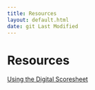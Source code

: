 ```yaml
---
title: Resources
layout: default.html
date: git Last Modified
---
```


# Resources

[Using the Digital Scoresheet](https://youtu.be/klEp1jWumbs)

